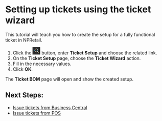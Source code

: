 # Setting up tickets using the ticket wizard

This tutorial will teach you how to create the setup for a fully functional ticket in NPRetail.

1. Click the ![Lightbulb that opens the Tell Me feature](../../../images/Icons/Lightbulb_icon.png "Tell Me what you want to do") button, enter **Ticket Setup** and choose the related link.
2. On the **Ticket Setup** page, choose the **Ticket Wizard** action.
3. Fill in the necessary values.
4. Click **OK**.

The **Ticket BOM** page will open and show the created setup.

## Next Steps:
 - [Issue tickets from Business Central](../howto/issue_ticket.md)
 - [Issue tickets from POS](../../../../public/404.md)
